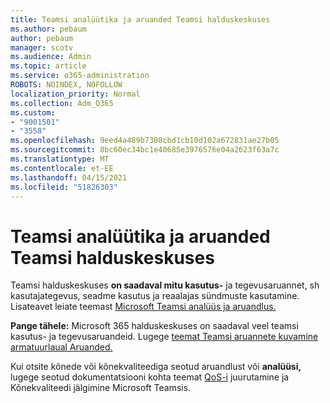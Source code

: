 ```yaml
---
title: Teamsi analüütika ja aruanded Teamsi halduskeskuses
ms.author: pebaum
author: pebaum
manager: scotv
ms.audience: Admin
ms.topic: article
ms.service: o365-administration
ROBOTS: NOINDEX, NOFOLLOW
localization_priority: Normal
ms.collection: Adm_O365
ms.custom:
- "9001501"
- "3558"
ms.openlocfilehash: 9eed4a489b7308cbd1cb10d102a672831ae27b05
ms.sourcegitcommit: 8bc60ec34bc1e40685e3976576e04a2623f63a7c
ms.translationtype: MT
ms.contentlocale: et-EE
ms.lasthandoff: 04/15/2021
ms.locfileid: "51826303"
---
```

# <a name="teams-analytics-and-reports-in-the-teams-admin-center"></a>Teamsi analüütika ja aruanded Teamsi halduskeskuses

Teamsi halduskeskuses **on saadaval mitu kasutus-** ja tegevusaruannet, sh kasutajategevus, seadme kasutus ja reaalajas sündmuste kasutamine. Lisateavet leiate teemast [Microsoft Teamsi analüüs ja aruandlus.](https://docs.microsoft.com/microsoftteams/teams-analytics-and-reports/teams-reporting-reference)

**Pange tähele:** Microsoft 365 halduskeskuses on saadaval veel teamsi kasutus- ja tegevusaruandeid. Lugege [teemat Teamsi aruannete kuvamine armatuurlaual Aruanded.](https://docs.microsoft.com/microsoftteams/teams-activity-reports#how-to-view-the-teams-reports-in-the-reports-dashboard)

Kui otsite kõnede või kõnekvaliteediga seotud aruandlust või **analüüsi,** lugege seotud dokumentatsiooni kohta teemat [QoS-i](https://docs.microsoft.com/microsoftteams/monitor-call-quality-qos) juurutamine ja Kõnekvaliteedi jälgimine Microsoft Teamsis. 

